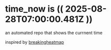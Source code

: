 # time_now is (( 2025-08-28T07:00:00.481Z ))

an automated repo that shows the currnent time

inspired by [breakingheatmap](https://github.com/breakingheatmap/breakingheatmap)